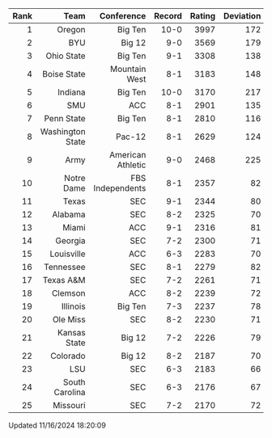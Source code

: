 | Rank  | Team                 | Conference           | Record   | Rating | Deviation |
| ---:  | ---:                 | ---:                 | ---:     | ---:   | ---:      |
| 1     | Oregon               | Big Ten              | 10-0     | 3997   | 172       |
| 2     | BYU                  | Big 12               | 9-0      | 3569   | 179       |
| 3     | Ohio State           | Big Ten              | 9-1      | 3308   | 138       |
| 4     | Boise State          | Mountain West        | 8-1      | 3183   | 148       |
| 5     | Indiana              | Big Ten              | 10-0     | 3170   | 217       |
| 6     | SMU                  | ACC                  | 8-1      | 2901   | 135       |
| 7     | Penn State           | Big Ten              | 8-1      | 2810   | 116       |
| 8     | Washington State     | Pac-12               | 8-1      | 2629   | 124       |
| 9     | Army                 | American Athletic    | 9-0      | 2468   | 225       |
| 10    | Notre Dame           | FBS Independents     | 8-1      | 2357   | 82        |
| 11    | Texas                | SEC                  | 9-1      | 2344   | 80        |
| 12    | Alabama              | SEC                  | 8-2      | 2325   | 70        |
| 13    | Miami                | ACC                  | 9-1      | 2316   | 81        |
| 14    | Georgia              | SEC                  | 7-2      | 2300   | 71        |
| 15    | Louisville           | ACC                  | 6-3      | 2283   | 70        |
| 16    | Tennessee            | SEC                  | 8-1      | 2279   | 82        |
| 17    | Texas A&M            | SEC                  | 7-2      | 2261   | 71        |
| 18    | Clemson              | ACC                  | 8-2      | 2239   | 72        |
| 19    | Illinois             | Big Ten              | 7-3      | 2237   | 78        |
| 20    | Ole Miss             | SEC                  | 8-2      | 2230   | 71        |
| 21    | Kansas State         | Big 12               | 7-2      | 2226   | 79        |
| 22    | Colorado             | Big 12               | 8-2      | 2187   | 70        |
| 23    | LSU                  | SEC                  | 6-3      | 2183   | 66        |
| 24    | South Carolina       | SEC                  | 6-3      | 2176   | 67        |
| 25    | Missouri             | SEC                  | 7-2      | 2170   | 72        |

Updated 11/16/2024 18:20:09

